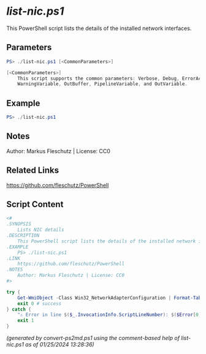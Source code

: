 *list-nic.ps1*
================

This PowerShell script lists the details of the installed network interfaces.

Parameters
----------
```powershell
PS> ./list-nic.ps1 [<CommonParameters>]

[<CommonParameters>]
    This script supports the common parameters: Verbose, Debug, ErrorAction, ErrorVariable, WarningAction, 
    WarningVariable, OutBuffer, PipelineVariable, and OutVariable.
```

Example
-------
```powershell
PS> ./list-nic.ps1

```

Notes
-----
Author: Markus Fleschutz | License: CC0

Related Links
-------------
https://github.com/fleschutz/PowerShell

Script Content
--------------
```powershell
<#
.SYNOPSIS
	Lists NIC details
.DESCRIPTION
	This PowerShell script lists the details of the installed network interfaces.
.EXAMPLE
	PS> ./list-nic.ps1
.LINK
	https://github.com/fleschutz/PowerShell
.NOTES
	Author: Markus Fleschutz | License: CC0
#>

try {
	Get-WmiObject -Class Win32_NetworkAdapterConfiguration | Format-Table -property ServiceName,Description,IPAddress,DHCPEnabled -AutoSize
	exit 0 # success
} catch {
	"⚠️ Error in line $($_.InvocationInfo.ScriptLineNumber): $($Error[0])"
	exit 1
}
```

*(generated by convert-ps2md.ps1 using the comment-based help of list-nic.ps1 as of 01/25/2024 13:28:36)*
